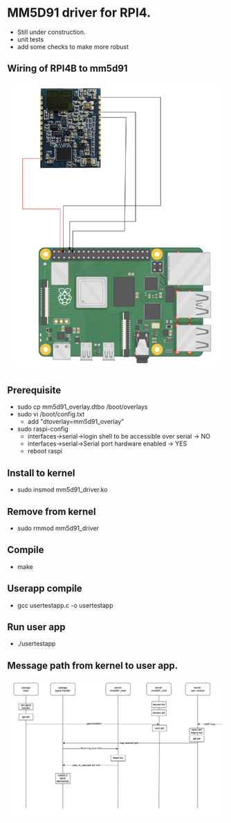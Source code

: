# MM5D91 driver for RPI4.
* Still under construction. 
* unit tests
* add some checks to make more robust
## Wiring of RPI4B to mm5d91
![wiring](images/image.png)
## Prerequisite
* sudo cp mm5d91_overlay.dtbo /boot/overlays
* sudo vi /boot/config.txt
    * add "dtoverlay=mm5d91_overlay"
* sudo raspi-config
    * interfaces->serial->login shell to be accessible over serial -> NO
    * interfaces->serial->Serial port hardware enabled -> YES
    * reboot raspi
## Install to kernel
* sudo insmod mm5d91_driver.ko
## Remove from kernel
* sudo rmmod mm5d91_driver
## Compile
* make
## Userapp compile
* gcc usertestapp.c -o usertestapp
## Run user app
* ./usertestapp
## Message path from kernel to user app.
![MSG](images/msg_path.png)

